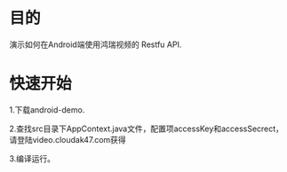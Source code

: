 # 目的
  演示如何在Android端使用鸿瑞视频的 Restfu API.

# 快速开始
  <p>1.下载android-demo.</p>
  <p>2.查找src目录下AppContext.java文件，配置项accessKey和accessSecrect，请登陆video.cloudak47.com获得</p>
  <p>3.编译运行。</p>
  

  



